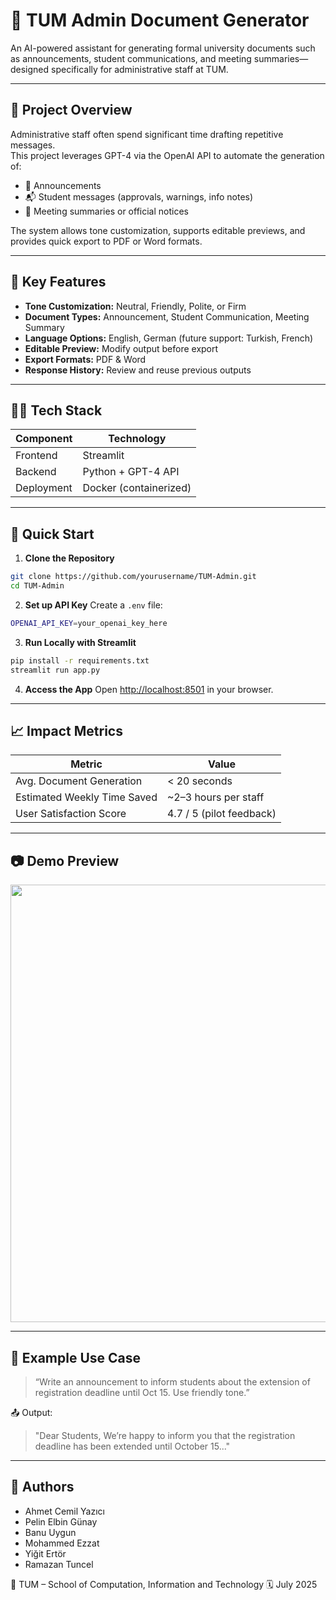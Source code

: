 
# 🧠 TUM Admin Document Generator

An AI-powered assistant for generating formal university documents such as announcements, student communications, and meeting summaries—designed specifically for administrative staff at TUM.

---

## 📌 Project Overview

Administrative staff often spend significant time drafting repetitive messages.  
This project leverages GPT-4 via the OpenAI API to automate the generation of:

- 📣 Announcements  
- 📬 Student messages (approvals, warnings, info notes)  
- 📝 Meeting summaries or official notices  

The system allows tone customization, supports editable previews, and provides quick export to PDF or Word formats.

---

## 🎯 Key Features

- **Tone Customization:** Neutral, Friendly, Polite, or Firm  
- **Document Types:** Announcement, Student Communication, Meeting Summary  
- **Language Options:** English, German (future support: Turkish, French)  
- **Editable Preview:** Modify output before export  
- **Export Formats:** PDF & Word  
- **Response History:** Review and reuse previous outputs  

---

## 🧑‍💻 Tech Stack

| Component     | Technology            |
|---------------|------------------------|
| Frontend      | Streamlit              |
| Backend       | Python + GPT-4 API     |
| Deployment    | Docker (containerized) |

---

## 🚀 Quick Start

1. **Clone the Repository**
```bash
git clone https://github.com/yourusername/TUM-Admin.git
cd TUM-Admin
````

2. **Set up API Key**
   Create a `.env` file:

```bash
OPENAI_API_KEY=your_openai_key_here
```

3. **Run Locally with Streamlit**

```bash
pip install -r requirements.txt
streamlit run app.py
```

4. **Access the App**
   Open [http://localhost:8501](http://localhost:8501) in your browser.

---

## 📈 Impact Metrics

| Metric                      | Value                    |
| --------------------------- | ------------------------ |
| Avg. Document Generation    | < 20 seconds             |
| Estimated Weekly Time Saved | \~2–3 hours per staff    |
| User Satisfaction Score     | 4.7 / 5 (pilot feedback) |

---

## 📷 Demo Preview

<img src="assets/interface_demo.png" width="700">

---

## 📌 Example Use Case

> “Write an announcement to inform students about the extension of registration deadline until Oct 15. Use friendly tone.”

📤 Output:

> "Dear Students,
> We’re happy to inform you that the registration deadline has been extended until October 15..."

---

## 🤝 Authors

* Ahmet Cemil Yazıcı
* Pelin Elbin Günay
* Banu Uygun
* Mohammed Ezzat
* Yiğit Ertör
* Ramazan Tuncel

📍 TUM – School of Computation, Information and Technology
🗓️ July 2025

